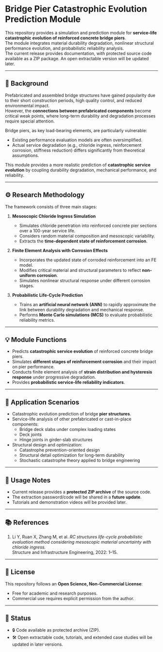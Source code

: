 # Bridge Pier Catastrophic Evolution Prediction Module

This repository provides a simulation and prediction module for **service-life catastrophic evolution of reinforced concrete bridge piers**.  
The module integrates material durability degradation, nonlinear structural performance evolution, and probabilistic reliability analysis.  
The current release provides documentation, with protected source code available as a ZIP package. An open extractable version will be updated later.

---

## 📖 Background

Prefabricated and assembled bridge structures have gained popularity due to their short construction periods, high quality control, and reduced environmental impact.  
However, the **connections between prefabricated components** become critical weak points, where long-term durability and degradation processes require special attention.  

Bridge piers, as key load-bearing elements, are particularly vulnerable:  
- Existing performance evaluation models are often oversimplified.  
- Actual service degradation (e.g., chloride ingress, reinforcement corrosion, stiffness reduction) differs significantly from theoretical assumptions.  

This module provides a more realistic prediction of **catastrophic service evolution** by coupling durability degradation, mechanical performance, and reliability.

---

## ⚙️ Research Methodology

The framework consists of three main stages:

1. **Mesoscopic Chloride Ingress Simulation**  
   - Simulates chloride penetration into reinforced concrete pier sections over a 100-year service life.  
   - Considers random material composition and mesoscopic variability.  
   - Extracts the **time-dependent state of reinforcement corrosion**.  

2. **Finite Element Analysis with Corrosion Effects**  
   - Incorporates the updated state of corroded reinforcement into an FE model.  
   - Modifies critical material and structural parameters to reflect **non-uniform corrosion**.  
   - Simulates nonlinear structural response under different corrosion stages.  

3. **Probabilistic Life-Cycle Prediction**  
   - Trains an **artificial neural network (ANN)** to rapidly approximate the link between durability degradation and mechanical response.  
   - Performs **Monte Carlo simulations (MCS)** to evaluate probabilistic reliability metrics.  

---

## 💡 Module Functions

- Predicts **catastrophic service evolution** of reinforced concrete bridge piers.  
- Simulates **different stages of reinforcement corrosion** and their impact on pier performance.  
- Conducts finite element analysis of **strain distribution and hysteresis response** under progressive degradation.  
- Provides **probabilistic service-life reliability indicators**.  

---

## 🎯 Application Scenarios

- Catastrophic evolution prediction of bridge **pier structures**.  
- Service-life analysis of other prefabricated or cast-in-place components:  
  - Bridge deck slabs under complex loading states  
  - Deck joints  
  - Hinge joints in girder-slab structures  
- Structural design and optimization:  
  - Catastrophe prevention-oriented design  
  - Structural detail optimization for long-term durability  
  - Stochastic catastrophe theory applied to bridge engineering  

---

## 📂 Usage Notes

- Current release provides a **protected ZIP archive** of the source code.  
- The extraction password/code will be shared in a **future update**.  
- Tutorials and demonstration videos will be provided later.  

---

## 📚 References

1. Li Y, Ruan X, Zhang M, et al. *RC structures life-cycle probabilistic evaluation method considering mesoscopic material uncertainty with chloride ingress.*  
   Structure and Infrastructure Engineering, 2022: 1–15.  

---

## 📜 License

This repository follows an **Open Science, Non-Commercial License**:  
- Free for academic and research purposes.  
- Commercial use requires explicit permission from the author.  

---

## 🚧 Status

- 🔒 Code available as protected archive (ZIP).  
- 🛠️ Open extractable code, tutorials, and extended case studies will be updated in later versions.  
